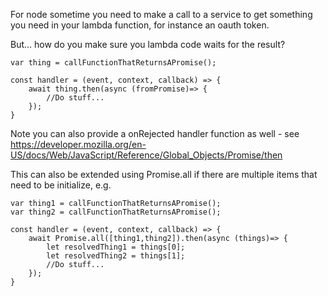 For node sometime you need to make a call to a service to get something you need in your lambda function, for instance an oauth token.

But... how do you make sure you lambda code waits for the result?

```console
var thing = callFunctionThatReturnsAPromise();

const handler = (event, context, callback) => {
    await thing.then(async (fromPromise)=> {
        //Do stuff...
    });
}
```

Note you can also provide a onRejected handler function as well - see https://developer.mozilla.org/en-US/docs/Web/JavaScript/Reference/Global_Objects/Promise/then

This can also be extended using Promise.all if there are multiple items that need to be initialize, e.g.


```console
var thing1 = callFunctionThatReturnsAPromise();
var thing2 = callFunctionThatReturnsAPromise();

const handler = (event, context, callback) => {
    await Promise.all([thing1,thing2]).then(async (things)=> {
        let resolvedThing1 = things[0];
        let resolvedThing2 = things[1];
        //Do stuff...
    });
}
```